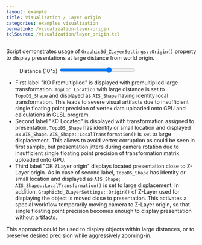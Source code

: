 ```yaml
---
layout: example
title: Visualization / Layer origin
categories: examples visualization
permalink: /visualization-layer-origin
tclSource: /visualization/layer_origin.tcl
---
```


Script demonstrates usage of `Graphic3d_ZLayerSettings::Origin()` property to display presentations at large distance from world origin.

<div style="margin-left: 35px">
  <label>Distance (10^x)
  <input type="range" min="1" max="10" value="7" class="slider" id="occDistRangeId" style="width: 200px">
  </label>
</div>
<script>
document.getElementById ("occDistRangeId").oninput = function()
{
  DRAWEXE.terminalPasteScript (
    "set aDist [expr pow(10, " + this.value + ")]\n"
  + "vzlayer $aLayer -origin $aDist 0 0 -noupdate\n"
  + "vlocation t3 -location $aDist 0 0 -noupdate\n"
  + "vlocation t2 -location $aDist 0 0 -noupdate\n"
  + "vlocation b  -location $aDist 0 0 -noupdate\n"
  + "vdrawtext t4 \"$aDist\" -pos [expr $aDist + 100] 0 -70 -height 30 -plane {*}$aPlane -halign center -color GREEN -noupdate\n"
  + "\n"
  + "reset t1\n"
  + "ttranslate t1 $aDist 0 50\n"
  + "vdisplay -dispMode 1 t1 -noupdate\n"
  + "vfit\n"
  );
}
</script>

- First label "KO Premultiplied" is displayed with premultiplied large transformation.
  `TopLoc_Location` with large distance is set to `TopoDS_Shape` and displayed as `AIS_Shape` having identity local transformation.
  This leads to severe visual artifacts due to insufficient single floating point precision of vertex data uploaded onto GPU and calculations in GLSL program.
- Second label "KO Located" is displayed with transformation assigned to presentation.
  `TopoDS_Shape` has identity or small location and displayed as `AIS_Shape`.
  `AIS_Shape::LocalTransformation()` is set to large displacement.
  This allows to avoid vertex corruption as could be seen in first sample, but presentation jitters during camera rotation due to insufficient single floating point precision of transformation matrix uploaded onto GPU.
- Third label "OK ZLayer origin" displays located presentation close to Z-Layer origin.
  As in case of second label, `TopoDS_Shape` has identity or small location and displayed as `AIS_Shape`; `AIS_Shape::LocalTransformation()` is set to large displacement.
  In addition, `Graphic3d_ZLayerSettings::Origin()` of Z-Layer used for displaying the object is moved close to presentation.
  This activates a special workflow temporarily moving camera to Z-Layer origin, so that single floating point precision becomes enough to display presentation without artifacts.

This approach could be used to display objects within large distances, or to preserve desired precision while aggressively zooming-in.
